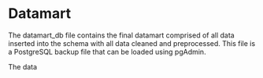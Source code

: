 # Datamart
The datamart_db file contains the final datamart comprised of all data inserted into the schema with all data cleaned and preprocessed. This file is a PostgreSQL backup file that can be loaded using pgAdmin.

The data
